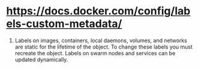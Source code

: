 
# https://docs.docker.com/config/labels-custom-metadata/
1. Labels on images, containers, local daemons, volumes, and networks are static for the lifetime of the object. To change these labels you must recreate the object. Labels on swarm nodes and services can be updated dynamically.

